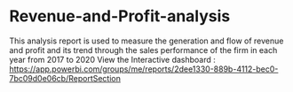 # Revenue-and-Profit-analysis
This analysis report is used to measure the generation and flow of revenue and profit and its trend through the sales performance of the firm in each year from 2017 to 2020
View the Interactive dashboard : https://app.powerbi.com/groups/me/reports/2dee1330-889b-4112-bec0-7bc09d0e06cb/ReportSection
